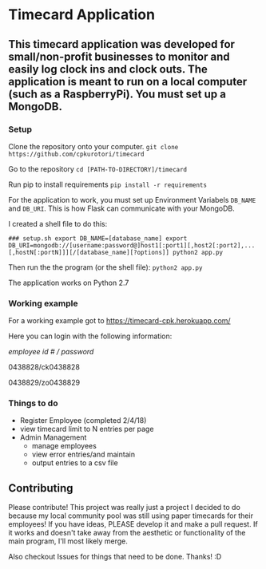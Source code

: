 # Timecard Application
## This timecard application was developed for small/non-profit businesses to monitor and easily log clock ins and clock outs. The application is meant to run on a local computer (such as a RaspberryPi). You must set up a MongoDB.

### Setup
Clone the repository onto your computer.
`git clone https://github.com/cpkurotori/timecard`

Go to the repository
`cd [PATH-TO-DIRECTORY]/timecard`

Run pip to install requirements
`pip install -r requirements`

For the application to work, you must set up Environment Variabels `DB_NAME` and `DB_URI`. This is how Flask can communicate with your MongoDB.

I created a shell file to do this:

`### setup.sh
export DB_NAME=[database_name]
export DB_URI=mongodb://[username:password@]host1[:port1][,host2[:port2],...[,hostN[:portN]]][/[database_name][?options]]
python2 app.py
`

Then run the the program (or the shell file):
`python2 app.py`

The application works on Python 2.7


### Working example
For a working example got to https://timecard-cpk.herokuapp.com/

Here you can login with the following information:

*employee id # / password*

0438828/ck0438828

0438829/zo0438829

### Things to do
- Register Employee (completed 2/4/18)
- view timecard limit to N entries per page
- Admin Management
    * manage employees
    * view error entries/and maintain
    * output entries to a csv file

## Contributing
Please contribute! This project was really just a project I decided to do because my local community pool was still using paper timecards for their employees! If you have ideas, PLEASE develop it and make a pull request. If it works and doesn't take away from the aesthetic or functionality of the main program, I'll most likely merge.

Also checkout Issues for things that need to be done. Thanks! :D